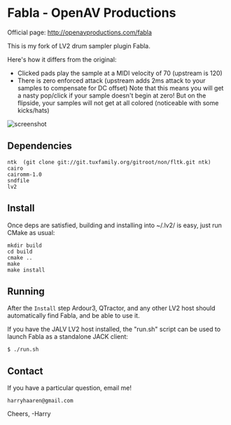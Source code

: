 Fabla - OpenAV Productions
==========================
Official page: http://openavproductions.com/fabla

This is my fork of LV2 drum sampler plugin Fabla.

Here's how it differs from the original:
 - Clicked pads play the sample at a MIDI velocity of 70 (upstream is 120)
 - There is zero enforced attack (upstream adds 2ms attack to your samples to compensate for DC offset)
   Note that this means you will get a nasty pop/click if your sample doesn't begin at zero!
   But on the flipside, your samples will not get at all colored (noticeable with some kicks/hats)


![screenshot](https://raw.github.com/harryhaaren/openAV-Fabla/master/gui/fabla.png "Fabla 1.3 Screenshot")

Dependencies
------------
```
ntk  (git clone git://git.tuxfamily.org/gitroot/non/fltk.git ntk)
cairo
cairomm-1.0
sndfile
lv2
```

Install
-------
Once deps are satisfied, building and installing into ~/.lv2/ is easy,
just run CMake as usual:
```
mkdir build
cd build
cmake ..
make
make install
```

Running
-------
After the `Install` step Ardour3, QTractor, and any other LV2 host should
automatically find Fabla, and be able to use it.

If you have the JALV LV2 host installed, the "run.sh" script can be used to
launch Fabla as a standalone JACK client:
```
$ ./run.sh
```

Contact
-------
If you have a particular question, email me!
```
harryhaaren@gmail.com
```

Cheers, -Harry
